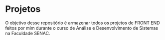 # Projetos
O objetivo desse repositório é armazenar todos os projetos de FRONT END feitos por mim durante o curso de Análise e Desenvolvimento de Sistemas na Faculdade SENAC.
